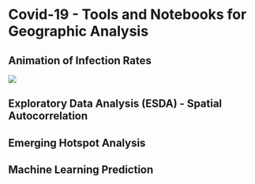 # Covid-19 - Tools and Notebooks for Geographic Analysis

## Animation of Infection Rates
![](Images/World_Covid-19_timeseries.gif)

## Exploratory Data Analysis (ESDA) - Spatial Autocorrelation

## Emerging Hotspot Analysis

## Machine Learning Prediction
